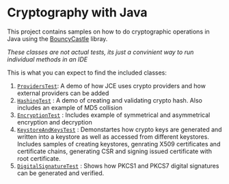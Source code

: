 # Cryptography with Java

This project contains samples on how to do cryptographic operations in Java using the [BouncyCastle](https://www.bouncycastle.org/) libray.

*These classes are not actual tests, its just a convinient way to run individual methods in an IDE*

This is what you can expect to find the included classes:

1. [`ProvidersTest`](src/test/java/com/here/had/webapps/crypto/ProvidersTest.java): A demo of how JCE uses crypto providers and how external providers can be added
2. [`HashingTest`](src/test/java/com/here/had/webapps/crypto/HashingTest.java) : A demo of creating and validating crypto hash. Also includes an example of MD5 collision
3. [`EncryptionTest`](src/test/java/com/here/had/webapps/crypto/EncryptionTest.java) : Includes example of symmetrical and asymmetrical encryption and decryption
4. [`KeystoreAndKeysTest`](src/test/java/com/here/had/webapps/crypto/KeystoreAndKeysTest.java) : Demonstartes how crypto keys are generated and written into a keystore as well as accessed from different keystores. Includes samples of creating keystores, genrating X509 certificates and certificate chains, generating CSR and signing issued certificate with root certificate.
5. [`DigitalSignatureTest`](src/test/java/com/here/had/webapps/crypto/DigitalSignatureTest.java) : Shows how PKCS1 and PKCS7 digital signatures can be generated and verified.
